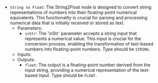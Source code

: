 - `String to Float`: The String2Float node is designed to convert string representations of numbers into their floating-point numerical equivalents. This functionality is crucial for parsing and processing numerical data that is initially received or stored as text.
    - Parameters:
        - `inStr`: The 'inStr' parameter accepts a string input that represents a numerical value. This input is crucial for the conversion process, enabling the transformation of text-based numbers into floating-point numbers. Type should be `STRING`.
    - Inputs:
    - Outputs:
        - `float`: The output is a floating-point number derived from the input string, providing a numerical representation of the text-based input. Type should be `FLOAT`.
